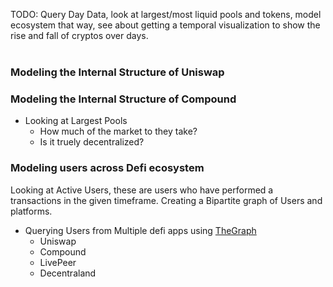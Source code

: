 TODO: Query Day Data, look at largest/most liquid pools and tokens, model ecosystem that way, see about getting a temporal visualization to show the rise and fall of cryptos over days.
<br>
<br>

### Modeling the Internal Structure of Uniswap

### Modeling the Internal Structure of Compound

- Looking at Largest Pools
  - How much of the market to they take?
  - Is it truely decentralized?

### Modeling users across Defi ecosystem

Looking at Active Users, these are users who have performed a transactions in the given timeframe. Creating a Bipartite graph of Users and platforms.

- Querying Users from Multiple defi apps using <a href="">TheGraph</a>
  - Uniswap
  - Compound
  - LivePeer
  - Decentraland
